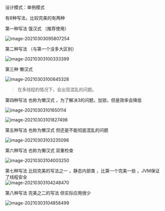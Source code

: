 设计模式：单例模式

有8种写法，比较完美的有两种

第一种写法 饿汉式 （推荐使用）

  ![image-20210303095807254](https://xuemingde.com/pages/image/others/20210303095809.png)

第二种写法 （与第一个没多大区别）

  ![image-20210303100333399](https://xuemingde.com/pages/image/others/20210303100334.png)

第三种  懒汉式

  ![image-20210303100645328](https://xuemingde.com/pages/image/others/20210303100646.png)

> 在多线程的情况下，会出现混乱的问题。

第四种写法 也称为懒汉式 ，为了解决3的问题，加锁，但是效率会降低

  ![image-20210303101650114](https://xuemingde.com/pages/image/others/20210303101652.png)

  ![image-20210303101827498](https://xuemingde.com/pages/image/others/20210303101828.png)

第五种写法 也称为懒汉式 但还是不能彻底混乱的问题

 ![image-20210303103235098](https://xuemingde.com/pages/image/others/20210303104008.png)

第六种写法 也称为懒汉式  双重检查

  ![image-20210303104003250](https://xuemingde.com/pages/image/others/20210303104005.png)

第七种写法   比较完美的写法之一 ，静态内部类 ，比第一个完美一些 ，JVM保证了线程安全  
![image-20210303104248470](https://xuemingde.com/pages/image/others/20210303104251.png)

第八种写法 完美之二的写法  但实际应用很少

 ![image-20210303104858499](https://xuemingde.com/pages/image/others/20210303104859.png)

